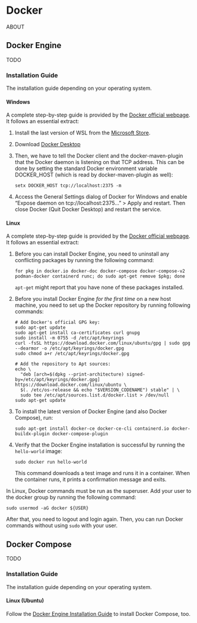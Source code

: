 
# Docker

ABOUT

## Docker Engine

TODO

### Installation Guide

The installation guide depending on your operating system.

#### Windows

A complete step-by-step guide is provided by the [Docker official webpage](https://docs.docker.com/desktop/install/windows-install/). It follows an essential extract:

1. Install the last version of WSL from the [Microsoft Store](https://aka.ms/wslstorepage).

2. Download [Docker Desktop](https://desktop.docker.com/win/main/amd64/Docker%20Desktop%20Installer.exe)

3. Then, we have to tell the Docker client and the docker-maven-plugin that the Docker daemon is listening on that TCP address. This can be done by setting the standard Docker environment variable DOCKER_HOST (which is read by docker-maven-plugin as well):
   ```
   setx DOCKER_HOST tcp://localhost:2375 -m
   ```

4. Access the General Settings dialog of Docker for Windows and enable “Expose daemon on tcp://localhost:2375…” > Apply and restart. Then close Docker (Quit Docker Desktop) and restart the service.

#### Linux

A complete step-by-step guide is provided by the [Docker official webpage](https://docs.docker.com/engine/install/ubuntu/). It follows an essential extract:

1. Before you can install Docker Engine, you need to uninstall any conflicting packages by running the following command:
   ```
   for pkg in docker.io docker-doc docker-compose docker-compose-v2 podman-docker containerd runc; do sudo apt-get remove $pkg; done
   ```
   `apt-get` might report that you have none of these packages installed.
   
2. Before you install Docker Engine *for the first time* on a new host machine, you need to set up the Docker repository by running following commands:
   ```
   # Add Docker's official GPG key:
   sudo apt-get update
   sudo apt-get install ca-certificates curl gnupg
   sudo install -m 0755 -d /etc/apt/keyrings
   curl -fsSL https://download.docker.com/linux/ubuntu/gpg | sudo gpg --dearmor -o /etc/apt/keyrings/docker.gpg
   sudo chmod a+r /etc/apt/keyrings/docker.gpg

   # Add the repository to Apt sources:
   echo \
     "deb [arch=$(dpkg --print-architecture) signed-by=/etc/apt/keyrings/docker.gpg] https://download.docker.com/linux/ubuntu \
     $(. /etc/os-release && echo "$VERSION_CODENAME") stable" | \
     sudo tee /etc/apt/sources.list.d/docker.list > /dev/null
   sudo apt-get update
   ```
   
3. To install the latest version of Docker Engine (and also Docker Compose), run:
   ```
   sudo apt-get install docker-ce docker-ce-cli containerd.io docker-buildx-plugin docker-compose-plugin
   ```
   
4. Verify that the Docker Engine installation is successful by running the `hello-world` image:
   ```
   sudo docker run hello-world
   ```
   This command downloads a test image and runs it in a container. When the container runs, it prints a confirmation message and exits.

In Linux, Docker commands must be run as the superuser. Add your user to the docker group by running the following command:
```
sudo usermod -aG docker ${USER}
```
After that, you need to logout and login again. Then, you can run Docker commands without using `sudo` with your user.

## Docker Compose

TODO

### Installation Guide

The installation guide depending on your operating system.

#### Linux (Ubuntu)

Follow the [Docker Engine Installation Guide](#installation-guide) to install Docker Compose, too.
